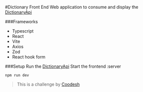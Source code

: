 #Dictionary Front End
Web application to consume and display the [DictionaryApi](https://github.com/GabrielFontenele/DictionaryApi) 

###Frameworks
- Typescript
- React
- Vite
- Axios
- Zod
- React hook form

###Setup
Run the [DictionaryApi](https://github.com/GabrielFontenele/DictionaryApi) 
Start the frontend :server

```
npm run dev
```

>  This is a challenge by [Coodesh](https://coodesh.com/)